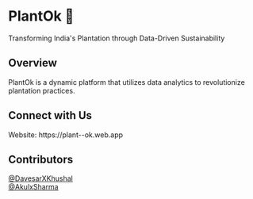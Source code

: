 <h1>PlantOk 🌱</h1>
Transforming India's Plantation through Data-Driven Sustainability


<h2>Overview</h2>
PlantOk is a dynamic platform that utilizes data analytics to revolutionize plantation practices.

<h2>Connect with Us <br> </h2>
Website: https://plant--ok.web.app

<h2>Contributors</h2>
<a href="https://github.com/DavesarxKhushal" >@DavesarXKhushal</a> <br>
<a href="https://github.com/AkulxSharma" >@AkulxSharma</a> 
